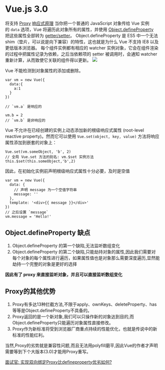 # Vue.js 3.0
将支持 [Proxy](http://es6.ruanyifeng.com/#docs/proxy)
[响应式原理](https://cn.vuejs.org/v2/guide/reactivity.html)
当你把一个普通的 JavaScript 对象传给 Vue 实例的 `data` 选项，Vue 将遍历此对象所有的属性，并使用 [Object.defineProperty](https://developer.mozilla.org/en-US/docs/Web/JavaScript/Reference/Global_Objects/Object/defineProperty) 
把这些属性全部转为 [getter/setter](https://developer.mozilla.org/zh-CN/docs/Web/JavaScript/Guide/Working_with_Objects#%E5%AE%9A%E4%B9%89_getters_%E4%B8%8E_setters)。
Object.defineProperty 是 ES5 中一个无法 shim（垫片，可以说是向下兼容）的特性，这也就是为什么 Vue 不支持 IE8 以及更低版本浏览器。
每个组件实例都有相应的 watcher 实例对象，它会在组件渲染的过程中把属性记录为依赖，之后当依赖项的 setter 被调用时，会通知 watcher 重新计算，从而致使它关联的组件得以更新。
![](https://upload-images.jianshu.io/upload_images/7094266-9cde5ca9b816b4ec.png?imageMogr2/auto-orient/strip%7CimageView2/2/w/1240)

Vue 不能检测到对象属性的添加或删除。
```
var vm = new Vue({
  data:{
    a:1
  }
})

// `vm.a` 是响应的

vm.b = 2
// `vm.b` 是非响应的
```
Vue 不允许在已经创建的实例上动态添加新的根级响应式属性 (root-level reactive property)。然而它可以使用 `Vue.set(object, key, value)` 方法将响应属性添加到嵌套的对象上：
```
Vue.set(vm.someObject, 'b', 2)
// 全局 Vue.set 方法的别名: vm.$set 实例方法
this.$set(this.someObject,'b',2)
```
因此，在初始化实例前声明根级响应式属性十分必要，及时是空值
```
var vm = new Vue({
  data: {
    // 声明 message 为一个空值字符串
    message: ''
  },
  template: '<div>{{ message }}</div>'
})
// 之后设置 `message`
vm.message = 'Hello!'
```
## Object.defineProperty 缺点
1. Object.defineProperty 的第一个缺陷,无法监听数组变化
2. Object.defineProperty 的第二个缺陷,只能劫持对象的属性,因此我们需要对每个对象的每个属性进行遍历，如果属性值也是对象那么需要深度遍历,显然能劫持一个完整的对象是更好的选择

**因此有了 proxy 来直接监听对象，并且可以直接监听数组变化**
## Proxy的其他优势
1. Proxy有多达13种拦截方法,不限于apply、ownKeys、deleteProperty、has等等是Object.defineProperty不具备的。
2. Proxy返回的是一个新对象,我们可以只操作新的对象达到目的,而Object.defineProperty只能遍历对象属性直接修改。
3. Proxy作为新标准将受到浏览器厂商重点持续的性能优化，也就是传说中的新标准的性能红利。

当然,Proxy的劣势就是兼容性问题,而且无法用polyfill磨平,因此Vue的作者才声明需要等到下个大版本(3.0)才能用Proxy重写。

[面试官: 实现双向绑定Proxy比defineproperty优劣如何?](https://juejin.im/post/5acd0c8a6fb9a028da7cdfaf#heading-15)
